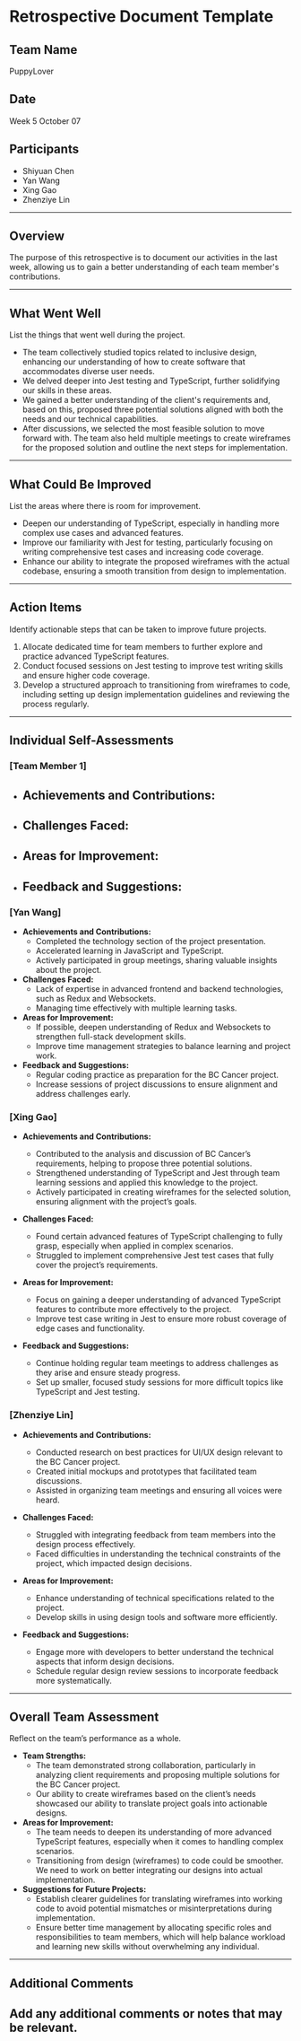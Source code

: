 # Retrospective Document Template

## Team Name
PuppyLover

## Date
Week 5 October 07

## Participants
- Shiyuan Chen
- Yan Wang
- Xing Gao
- Zhenziye Lin

---

## Overview
The purpose of this retrospective is to document our activities in the last week, allowing us to gain a better understanding of each team member's contributions.

---

## What Went Well
List the things that went well during the project.
- The team collectively studied topics related to inclusive design, enhancing our understanding of how to create software that accommodates diverse user needs.
- We delved deeper into Jest testing and TypeScript, further solidifying our skills in these areas.
- We gained a better understanding of the client's requirements and, based on this, proposed three potential solutions aligned with both the needs and our technical capabilities.
- After discussions, we selected the most feasible solution to move forward with. The team also held multiple meetings to create wireframes for the proposed solution and outline the next steps for implementation.

---

## What Could Be Improved
List the areas where there is room for improvement.
- Deepen our understanding of TypeScript, especially in handling more complex use cases and advanced features.
- Improve our familiarity with Jest for testing, particularly focusing on writing comprehensive test cases and increasing code coverage.
- Enhance our ability to integrate the proposed wireframes with the actual codebase, ensuring a smooth transition from design to implementation.

---

## Action Items
Identify actionable steps that can be taken to improve future projects.
1. Allocate dedicated time for team members to further explore and practice advanced TypeScript features.
2. Conduct focused sessions on Jest testing to improve test writing skills and ensure higher code coverage.
3. Develop a structured approach to transitioning from wireframes to code, including setting up design implementation guidelines and reviewing the process regularly.

---

## Individual Self-Assessments
### [Team Member 1]
- **Achievements and Contributions:**
  -
- **Challenges Faced:**
  -
- **Areas for Improvement:**
  -
- **Feedback and Suggestions:**
  -

### [Yan Wang]
- **Achievements and Contributions:**
  - Completed the technology section of the project presentation.
  - Accelerated learning in JavaScript and TypeScript.
  - Actively participated in group meetings, sharing valuable insights about the project.
- **Challenges Faced:**
  - Lack of expertise in advanced frontend and backend technologies, such as Redux and Websockets.
  - Managing time effectively with multiple learning tasks.
- **Areas for Improvement:**
  - If possible, deepen understanding of Redux and Websockets to strengthen full-stack development skills.
  - Improve time management strategies to balance learning and project work.
- **Feedback and Suggestions:**
  - Regular coding practice as preparation for the BC Cancer project.
  - Increase sessions of project discussions to ensure alignment and address challenges early.

### [Xing Gao]
- **Achievements and Contributions:**
  - Contributed to the analysis and discussion of BC Cancer’s requirements, helping to propose three potential solutions.
  - Strengthened understanding of TypeScript and Jest through team learning sessions and applied this knowledge to the project.
  - Actively participated in creating wireframes for the selected solution, ensuring alignment with the project’s goals.

- **Challenges Faced:**
  - Found certain advanced features of TypeScript challenging to fully grasp, especially when applied in complex scenarios.
  - Struggled to implement comprehensive Jest test cases that fully cover the project’s requirements.

- **Areas for Improvement:**
  - Focus on gaining a deeper understanding of advanced TypeScript features to contribute more effectively to the project.
  - Improve test case writing in Jest to ensure more robust coverage of edge cases and functionality.

- **Feedback and Suggestions:**
  - Continue holding regular team meetings to address challenges as they arise and ensure steady progress.
  - Set up smaller, focused study sessions for more difficult topics like TypeScript and Jest testing.

### [Zhenziye Lin]
- **Achievements and Contributions:**
  - Conducted research on best practices for UI/UX design relevant to the BC Cancer project.
  - Created initial mockups and prototypes that facilitated team discussions.
  - Assisted in organizing team meetings and ensuring all voices were heard.

- **Challenges Faced:**
  - Struggled with integrating feedback from team members into the design process effectively.
  - Faced difficulties in understanding the technical constraints of the project, which impacted design decisions.

- **Areas for Improvement:**
  - Enhance understanding of technical specifications related to the project.
  - Develop skills in using design tools and software more efficiently.

- **Feedback and Suggestions:**
  - Engage more with developers to better understand the technical aspects that inform design decisions.
  - Schedule regular design review sessions to incorporate feedback more systematically.




---

## Overall Team Assessment
Reflect on the team’s performance as a whole.
- **Team Strengths:**
  - The team demonstrated strong collaboration, particularly in analyzing client requirements and proposing multiple solutions for the BC Cancer project.
  - Our ability to create wireframes based on the client’s needs showcased our ability to translate project goals into actionable designs.
- **Areas for Improvement:**
  - The team needs to deepen its understanding of more advanced TypeScript features, especially when it comes to handling complex scenarios.
  - Transitioning from design (wireframes) to code could be smoother. We need to work on better integrating our designs into actual implementation.
- **Suggestions for Future Projects:**
  - Establish clearer guidelines for translating wireframes into working code to avoid potential mismatches or misinterpretations during implementation.
  - Ensure better time management by allocating specific roles and responsibilities to team members, which will help balance workload and learning new skills without overwhelming any individual.

---

## Additional Comments
Add any additional comments or notes that may be relevant.
-

